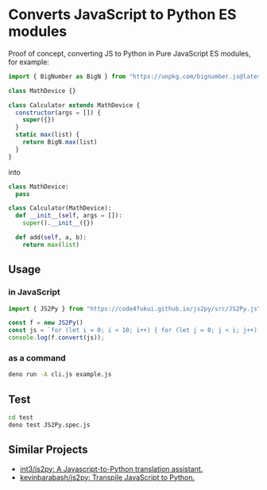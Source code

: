 # Converts JavaScript to Python ES modules

Proof of concept, converting JS to Python in Pure JavaScript ES modules, for example:

```js
import { BigNumber as BigN } from "https://unpkg.com/bignumber.js@latest/bignumber.mjs";

class MathDevice {}

class Calculator extends MathDevice {
  constructor(args = []) {
    super({})
  }
  static max(list) {
    return BigN.max(list)
  }
}
```

into 

```py
class MathDevice:
  pass

class Calculator(MathDevice):
  def __init__(self, args = []):
    super().__init__({})

  def add(self, a, b):
    return max(list)
```

## Usage

### in JavaScript

```js
import { JS2Py } from "https://code4fukui.github.io/js2py/src/JS2Py.js";

const f = new JS2Py()
const js = `for (let i = 0; i < 10; i++) { for (let j = 0; j < i; j++) { i + j }}`;
console.log(f.convert(js));
```

### as a command

```sh
deno run -A cli.js example.js
```

## Test

```sh
cd test
deno test JS2Py.spec.js 
```

## Similar Projects

- [int3/js2py: A Javascript-to-Python translation assistant.](https://github.com/int3/js2py)
- [kevinbarabash/js2py: Transpile JavaScript to Python.](https://github.com/kevinbarabash/js2py)
